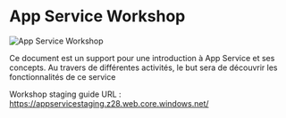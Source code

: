 # App Service Workshop

![App Service Workshop](/media/lab1/readme.png)

Ce document est un support pour une introduction à App Service et ses concepts. Au travers de différentes activités, le but sera de découvrir les fonctionnalités de ce service

Workshop staging guide URL : https://appservicestaging.z28.web.core.windows.net/